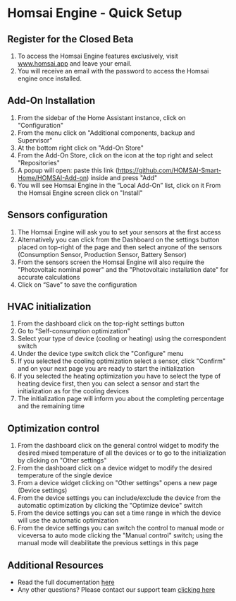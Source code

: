 # Homsai Engine - Quick Setup

## Register for the Closed Beta

1. To access the Homsai Engine features exclusively, visit www.homsai.app and leave your email.
2. You will receive an email with the password to access the Homsai engine once installed.

## Add-On Installation

1. From the sidebar of the Home Assistant instance, click on "Configuration"
2. From the menu click on "Additional components, backup and Supervisor"
3. At the bottom right click on "Add-On Store"
4. From the Add-On Store, click on the icon at the top right and select "Repositories"
5. A popup will open: paste this link (https://github.com/HOMSAI-Smart-Home/HOMSAI-Add-on) inside and press "Add"
6. You will see Homsai Engine in the “Local Add-On” list, click on it
   From the Homsai Engine screen click on "Install"

## Sensors configuration

1. The Homsai Engine will ask you to set your sensors at the first access
2. Alternatively you can click from the Dashboard on the settings button placed on top-right of the page and then select anyone of the sensors (Consumption Sensor, Production Sensor, Battery Sensor)
3. From the sensors screen the Homsai Engine will also require the "Photovoltaic nominal power" and the "Photovoltaic installation date" for accurate calculations
4. Click on “Save” to save the configuration

## HVAC initialization

1. From the dashboard click on the top-right settings button
2. Go to "Self-consumption optimization"
3. Select your type of device (cooling or heating) using the correspondent switch
4. Under the device type switch click the "Configure" menu
5. If you selected the cooling optimization select a sensor, click "Confirm" and on your next page you are ready to start the initialization
6. If you selected the heating optimization you have to select the type of heating device first, then you can select a sensor and start the initialization as for the cooling devices
7. The initialization page will inform you about the completing percentage and the remaining time

## Optimization control

1. From the dashboard click on the general control widget to modify the desired mixed temperature of all the devices or to go to the initialization by clicking on "Other settings"
2. From the dashboard click on a device widget to modify the desired temperature of the single device
3. From a device widget clicking on "Other settings" opens a new page (Device settings)
4. From the device settings you can include/exclude the device from the automatic optimization by clicking the "Optimize device" switch
5. From the device settings you can set a time range in which the device will use the automatic optimization
6. From the device settings you can switch the control to manual mode or viceversa to auto mode clicking the "Manual control" switch; using the manual mode will deabilitate the previous settings in this page

## Additional Resources

- Read the full documentation [here](https://homsai.app/wp-content/uploads/2022/06/doc-Homsai-Engine.pdf)
- Any other questions? Please contact our support team [clicking here](mailto:hello@homsai.app)
